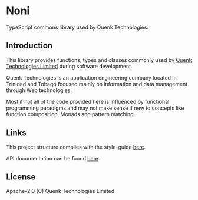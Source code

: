 
# Noni

TypeScript commons library used by Quenk Technologies.

## Introduction

This library provides functions, types and classes commonly used
by [Quenk Technologies Limited](http://quenk.com) during software development.

Quenk Technologies is an application engineering company located in 
Trinidad and Tobago focused mainly on information and data management through
Web technologies.

Most if not all of the code provided here is influenced by functional programming
paradigms and may not make sense if new to concepts like function composition,
Monads and pattern matching.

## Links

This project structure complies with the style-guide
[here](https://github.com/quenktechnologies/quenk-typescript-javascript-style-guide).

API documentation can be found [here](https://quenktechnologies.github.io/noni).

## License

Apache-2.0 (C) Quenk Technologies Limited
